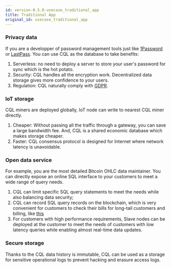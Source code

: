 ```yaml
---
id: version-0.5.0-usecase_traditional_app
title: Traditional App
original_id: usecase_traditional_app
---
```

### Privacy data

If you are a developper of password management tools just like [1Password](https://1password.com/) or [LastPass](https://www.lastpass.com/). You can use CQL as the database to take benefits:

1. Serverless: no need to deploy a server to store your user's password for sync which is the hot potato.
2. Security: CQL handles all the encryption work. Decentralized data storage gives more confidence to your users.
3. Regulation: CQL naturally comply with [GDPR](https://en.wikipedia.org/wiki/General_Data_Protection_Regulation).

### IoT storage

CQL miners are deployed globally, IoT node can write to nearest CQL miner directly.

1. Cheaper: Without passing all the traffic through a gateway, you can save a large bandwidth fee. And, CQL is a shared economic database which makes storage cheaper.
2. Faster: CQL consensus protocol is designed for Internet where network latency is unavoidable.

### Open data service

For example, you are the most detailed Bitcoin OHLC data maintainer. You can directly expose an online SQL interface to your customers to meet a wide range of query needs.

1. CQL can limit specific SQL query statements to meet the needs while also balancing data security;
2. CQL can record SQL query records on the blockchain, which is very convenient for customers to check their bills for long-tail customers and billing, like [this](https://explorer.dbhub.org/dbs/7a51191ae06afa22595b3904dc558d41057a279393b22650a95a3fc610e1e2df/requests/f466f7bf89d4dd1ece7849ef3cbe5c619c2e6e793c65b31966dbe4c7db0bb072)
3. For customers with high performance requirements, Slave nodes can be deployed at the customer to meet the needs of customers with low latency queries while enabling almost real-time data updates.

### Secure storage

Thanks to the CQL data history is immutable, CQL can be used as a storage for sensitive operational logs to prevent hacking and erasure access logs.